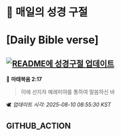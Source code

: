 # 🙏 매일의 성경 구절
# [Daily Bible verse]
## [![README에 성경구절 업데이트](https://github.com/DONGSUKA/first_test/actions/workflows/update-readme-bible.yml/badge.svg)](https://github.com/DONGSUKA/first_test/actions/workflows/update-readme-bible.yml)
<!-- START_BIBLE_VERSE -->
📖 **마태복음 2:17**
> 이에 선지자 예레미야를 통하여 말씀하신 바

🕊️ _업데이트 시각: 2025-08-10 08:55:30 KST_
  <!-- END_BIBLE_VERSE -->
## GITHUB_ACTION
